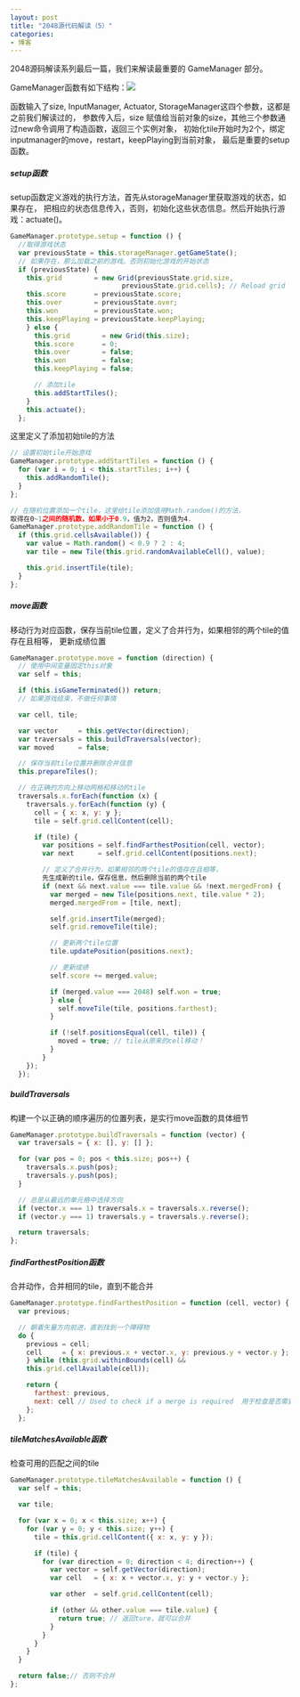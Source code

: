 ```yaml
---
layout: post
title: "2048源代码解读（5）"
categories:
- 博客
---
```

2048源码解读系列最后一篇，我们来解读最重要的 GameManager 部分。

GameManager函数有如下结构：![](http://7xjufd.dl1.z0.glb.clouddn.com/blog5.1.png)


函数输入了size, InputManager, Actuator, StorageManager这四个参数，这都是之前我们解读过的，
参数传入后，size 赋值给当前对象的size，其他三个参数通过new命令调用了构造函数，返回三个实例对象，
初始化tile开始时为2个，绑定inputmanager的move，restart，keepPlaying到当前对象，
最后是重要的setup函数。

##### setup函数

setup函数定义游戏的执行方法，首先从storageManager里获取游戏的状态，如果存在，
把相应的状态信息传入，否则，初始化这些状态信息。然后开始执行游戏：actuate()。

```javascript
GameManager.prototype.setup = function () {
  //取得游戏状态
  var previousState = this.storageManager.getGameState();
  // 如果存在，那么加载之前的游戏。否则初始化游戏的开始状态
  if (previousState) {
    this.grid        = new Grid(previousState.grid.size,
                            previousState.grid.cells); // Reload grid
    this.score       = previousState.score;
    this.over        = previousState.over;
    this.won         = previousState.won;
    this.keepPlaying = previousState.keepPlaying;
    } else {
      this.grid        = new Grid(this.size);
      this.score       = 0;
      this.over        = false;
      this.won         = false;
      this.keepPlaying = false;

      // 添加tile
      this.addStartTiles();
    }
    this.actuate();
  };
```
这里定义了添加初始tile的方法

```javascript
// 设置初始tile开始游戏
GameManager.prototype.addStartTiles = function () {
  for (var i = 0; i < this.startTiles; i++) {
    this.addRandomTile();
  }
};

// 在随机位置添加一个tile，这里给tile添加值用Math.random()的方法，
取得在0~1之间的随机数，如果小于0.9，值为2，否则值为4.
GameManager.prototype.addRandomTile = function () {
  if (this.grid.cellsAvailable()) {
    var value = Math.random() < 0.9 ? 2 : 4;
    var tile = new Tile(this.grid.randomAvailableCell(), value);

    this.grid.insertTile(tile);
  }
};
```

##### move函数

移动行为对应函数，保存当前tile位置，定义了合并行为，如果相邻的两个tile的值存在且相等，
更新成绩位置

```javascript
GameManager.prototype.move = function (direction) {
  // 使用中间变量固定this对象
  var self = this;

  if (this.isGameTerminated()) return;
  // 如果游戏结束，不做任何事情

  var cell, tile;

  var vector     = this.getVector(direction);
  var traversals = this.buildTraversals(vector);
  var moved      = false;

  // 保存当前tile位置并删除合并信息
  this.prepareTiles();

  // 在正确的方向上移动网格和移动的tile
  traversals.x.forEach(function (x) {
    traversals.y.forEach(function (y) {
      cell = { x: x, y: y };
      tile = self.grid.cellContent(cell);

      if (tile) {
        var positions = self.findFarthestPosition(cell, vector);
        var next      = self.grid.cellContent(positions.next);

        // 定义了合并行为，如果相邻的两个tile的值存在且相等，
        先生成新的tile，保存信息，然后删除当前的两个tile
        if (next && next.value === tile.value && !next.mergedFrom) {
          var merged = new Tile(positions.next, tile.value * 2);
          merged.mergedFrom = [tile, next];

          self.grid.insertTile(merged);
          self.grid.removeTile(tile);

          // 更新两个tile位置
          tile.updatePosition(positions.next);

          // 更新成绩
          self.score += merged.value;

          if (merged.value === 2048) self.won = true;
          } else {
            self.moveTile(tile, positions.farthest);
          }

          if (!self.positionsEqual(cell, tile)) {
            moved = true; // tile从原来的cell移动！
          }
        }
    });
  });
```

##### buildTraversals

构建一个以正确的顺序遍历的位置列表，是实行move函数的具体细节

```javascript
GameManager.prototype.buildTraversals = function (vector) {
  var traversals = { x: [], y: [] };

  for (var pos = 0; pos < this.size; pos++) {
    traversals.x.push(pos);
    traversals.y.push(pos);
  }

  // 总是从最远的单元格中选择方向
  if (vector.x === 1) traversals.x = traversals.x.reverse();
  if (vector.y === 1) traversals.y = traversals.y.reverse();

  return traversals;
};
```
##### findFarthestPosition函数

合并动作，合并相同的tile，直到不能合并

```javascript
GameManager.prototype.findFarthestPosition = function (cell, vector) {
  var previous;

  // 朝着矢量方向前进，直到找到一个障碍物
  do {
    previous = cell;
    cell     = { x: previous.x + vector.x, y: previous.y + vector.y };
    } while (this.grid.withinBounds(cell) &&
    this.grid.cellAvailable(cell));

    return {
      farthest: previous,
      next: cell // Used to check if a merge is required  用于检查是否需要合并
    };
  };
```


##### tileMatchesAvailable函数

检查可用的匹配之间的tile

```javascript
GameManager.prototype.tileMatchesAvailable = function () {
  var self = this;

  var tile;

  for (var x = 0; x < this.size; x++) {
    for (var y = 0; y < this.size; y++) {
      tile = this.grid.cellContent({ x: x, y: y });

      if (tile) {
        for (var direction = 0; direction < 4; direction++) {
          var vector = self.getVector(direction);
          var cell   = { x: x + vector.x, y: y + vector.y };

          var other  = self.grid.cellContent(cell);

          if (other && other.value === tile.value) {
            return true; // 返回ture，就可以合并
          }
        }
      }
    }
  }

  return false;// 否则不合并
};
```